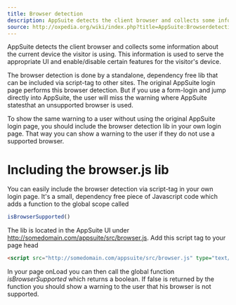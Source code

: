 ```yaml
---
title: Browser detection 
description: AppSuite detects the client browser and collects some information about the current device the visitor is using with formlogin. 
source: http://oxpedia.org/wiki/index.php?title=AppSuite:Browserdetection
---
```


AppSuite detects the client browser and collects some information about the current device the visitor is using. 
This information is used to serve the appropriate UI and enable/disable certain features for the visitor's device.

The browser detection is done by a standalone, dependency free lib that can be included via script-tag to other sites. 
The original AppSuite login page performs this browser detection. 
But if you use a form-login and jump directly into AppSuite, the user will miss the warning where AppSuite statesthat an unsupported browser is used.

To show the same warning to a user without using the original AppSuite login page, you should include the browser detection lib in your own login page. That way you can show a warning to the user if they do not use a supported browser.

# Including the browser.js lib

You can easily include the browser detection via script-tag in your own login page. 
It's a small, dependency free piece of Javascript code which adds a function to the global scope called

```javascript
isBrowserSupported()
```

The lib is located in the AppSuite UI under http://somedomain.com/appsuite/src/browser.js. Add this script tag to your page head

```html
<script src="http://somedomain.com/appsuite/src/browser.js" type="text/javascript" charset="UTF-8"></script>
```

In your page onLoad you can then call the global function _isBrowserSupported_ which returns a boolean. 
If false is returned by the function you should show a warning to the user that his browser is not supported.
